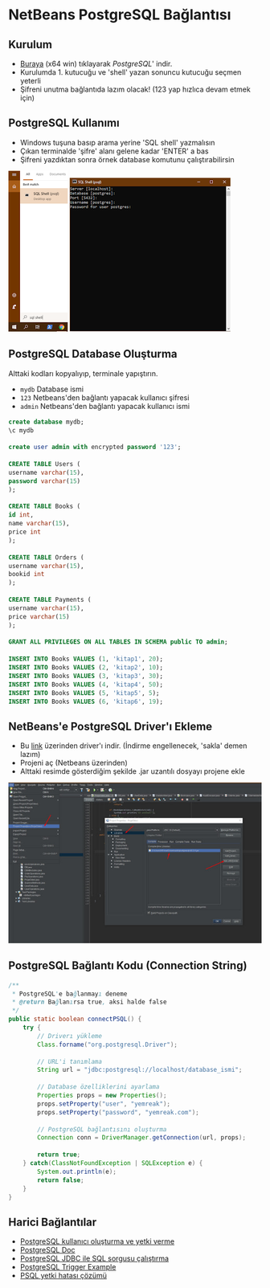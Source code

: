 # NetBeans PostgreSQL Bağlantısı

## Kurulum

- [Buraya](https://get.enterprisedb.com/postgresql/postgresql-11.1-1-windows-x64.exe) (x64 win) tıklayarak *PostgreSQL*' indir.
- Kurulumda 1. kutucuğu ve 'shell' yazan sonuncu kutucuğu seçmen yeterli
- Şifreni unutma bağlantıda lazım olacak! (123 yap hızlıca devam etmek için)

## PostgreSQL Kullanımı

- Windows tuşuna basıp arama yerine 'SQL shell' yazmalısın
- Çıkan terminalde 'şifre' alanı gelene kadar 'ENTER' a bas
- Şifreni yazdıktan sonra örnek database komutunu çalıştırabilirsin

![postgre](../../res/sql_postgre1.png)
![postgre2](../../res/sql_postgre2.png)

## PostgreSQL Database Oluşturma

Alttaki kodları kopyalıyıp, terminale yapıştırın.

- `mydb` Database ismi
- `123` Netbeans'den bağlantı yapacak kullanıcı şifresi
- `admin` Netbeans'den bağlantı yapacak kullanıcı ismi

```sql
create database mydb;
\c mydb

create user admin with encrypted password '123';

CREATE TABLE Users (
username varchar(15),
password varchar(15)
);

CREATE TABLE Books (
id int,
name varchar(15),
price int
);

CREATE TABLE Orders (
username varchar(15),
bookid int
);

CREATE TABLE Payments (
username varchar(15),
price varchar(15)
);

GRANT ALL PRIVILEGES ON ALL TABLES IN SCHEMA public TO admin;

INSERT INTO Books VALUES (1, 'kitap1', 20);
INSERT INTO Books VALUES (2, 'kitap2', 10);
INSERT INTO Books VALUES (3, 'kitap3', 30);
INSERT INTO Books VALUES (4, 'kitap4', 50);
INSERT INTO Books VALUES (5, 'kitap5', 5);
INSERT INTO Books VALUES (6, 'kitap6', 19);
```

## NetBeans'e PostgreSQL Driver'ı Ekleme

- Bu [link](https://jdbc.postgresql.org/download/postgresql-42.2.5.jar) üzerinden driver'ı indir. (İndirme engellenecek, 'sakla' demen lazım)
- Projeni aç (Netbeans üzerinden)
- Alttaki resimde gösterdiğim şekilde .jar uzantılı dosyayı projene ekle

![postgre3](../../res/sql_postgre3.jpeg)

## PostgreSQL Bağlantı Kodu (Connection String)

```java
/**
 * PostgreSQL'e bağlanmayı deneme
 * @return Bağlanırsa true, aksi halde false
 */
public static boolean connectPSQL() {
    try {
        // Driverı yükleme
        Class.forname("org.postgresql.Driver");

        // URL'i tanımlama
        String url = "jdbc:postgresql://localhost/database_ismi";

        // Database özelliklerini ayarlama
        Properties props = new Properties();
        props.setProperty("user", "yemreak");
        props.setProperty("password", "yemreak.com");

        // PostgreSQL bağlantısını oluşturma
        Connection conn = DriverManager.getConnection(url, props);

        return true;
    } catch(ClassNotFoundException | SQLException e) {
        System.out.println(e);
        return false;
    }
}
```

## Harici Bağlantılar

- [PostgreSQL kullanıcı oluşturma ve yetki verme](https://medium.com/coding-blocks/creating-user-database-and-adding-access-on-postgresql-8bfcd2f4a91e)
- [PostgreSQL Doc](https://jdbc.postgresql.org/documentation/81/intro.html)
- [PostgreSQL JDBC ile SQL sorgusu çalıştırma](https://jdbc.postgresql.org/documentation/81/query.html)
- [PostgreSQL Trigger Example](https://www.postgresql.org/docs/9.2/plpgsql-trigger.html)
- [PSQL yetki hatası çözümü](https://dba.stackexchange.com/questions/53914/permission-denied-for-relation-table)